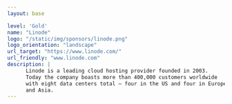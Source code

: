 ```yaml
---
layout: base

level: 'Gold'
name: "Linode"
logo: "/static/img/sponsors/linode.png"
logo_orientation: "landscape"
url_target: "https://www.linode.com/"
url_friendly: "www.linode.com"
description: |
      Linode is a leading cloud hosting provider founded in 2003.
      Today the company boasts more than 400,000 customers worldwide
      with eight data centers total – four in the US and four in Europe
      and Asia.
---
```

